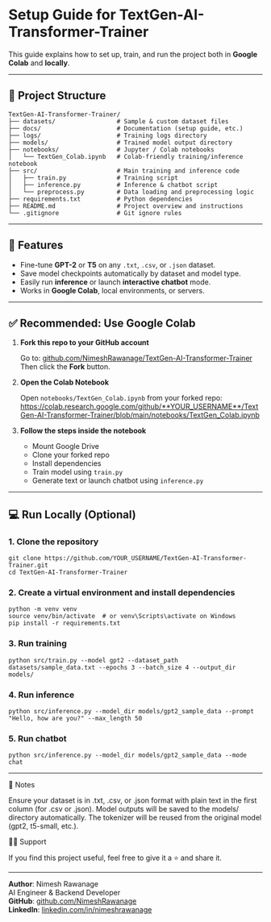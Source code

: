 #  Setup Guide for TextGen-AI-Transformer-Trainer

This guide explains how to set up, train, and run the project both in **Google Colab** and **locally**.

---

## 📁 Project Structure
```
TextGen-AI-Transformer-Trainer/
├── datasets/                 # Sample & custom dataset files
├── docs/                     # Documentation (setup guide, etc.)
├── logs/                     # Training logs directory
├── models/                   # Trained model output directory
├── notebooks/                # Jupyter / Colab notebooks
│   └── TextGen_Colab.ipynb   # Colab-friendly training/inference notebook
├── src/                      # Main training and inference code
│   ├── train.py              # Training script
│   ├── inference.py          # Inference & chatbot script
│   └── preprocess.py         # Data loading and preprocessing logic
├── requirements.txt          # Python dependencies
├── README.md                 # Project overview and instructions
└── .gitignore                # Git ignore rules
```


---

## 🧠 Features

- Fine-tune **GPT-2** or **T5** on any `.txt`, `.csv`, or `.json` dataset.
- Save model checkpoints automatically by dataset and model type.
- Easily run **inference** or launch **interactive chatbot** mode.
- Works in **Google Colab**, local environments, or servers.

---

## ✅ Recommended: Use Google Colab

1. **Fork this repo to your GitHub account**

    Go to: [github.com/NimeshRawanage/TextGen-AI-Transformer-Trainer](https://github.com/NimeshRawanage/TextGen-AI-Transformer-Trainer)  
    Then click the **Fork** button.

2. **Open the Colab Notebook**

    Open `notebooks/TextGen_Colab.ipynb` from your forked repo:  
    https://colab.research.google.com/github/**YOUR_USERNAME**/TextGen-AI-Transformer-Trainer/blob/main/notebooks/TextGen_Colab.ipynb

3. **Follow the steps inside the notebook**

    - Mount Google Drive
    - Clone your forked repo
    - Install dependencies
    - Train model using `train.py`
    - Generate text or launch chatbot using `inference.py`

---

## 💻 Run Locally (Optional)

### 1. Clone the repository

```
git clone https://github.com/YOUR_USERNAME/TextGen-AI-Transformer-Trainer.git
cd TextGen-AI-Transformer-Trainer
```
### 2. Create a virtual environment and install dependencies

```
python -m venv venv
source venv/bin/activate  # or venv\Scripts\activate on Windows
pip install -r requirements.txt
```
### 3. Run training

```
python src/train.py --model gpt2 --dataset_path datasets/sample_data.txt --epochs 3 --batch_size 4 --output_dir models/
```
### 4. Run inference

```
python src/inference.py --model_dir models/gpt2_sample_data --prompt "Hello, how are you?" --max_length 50
```
### 5. Run chatbot

```
python src/inference.py --model_dir models/gpt2_sample_data --mode chat
```
---

📝 Notes

Ensure your dataset is in .txt, .csv, or .json format with plain text in the first column (for .csv or .json).
Model outputs will be saved to the models/ directory automatically.
The tokenizer will be reused from the original model (gpt2, t5-small, etc.).

🙋‍♂️ Support

If you find this project useful, feel free to give it a ⭐ and share it.

---

**Author**: Nimesh Rawanage  
AI Engineer & Backend Developer  
**GitHub**: [github.com/NimeshRawanage](https://github.com/NimeshRawanage)  
**LinkedIn**: [linkedin.com/in/nimeshrawanage](https://linkedin.com/in/nimeshrawanage)


